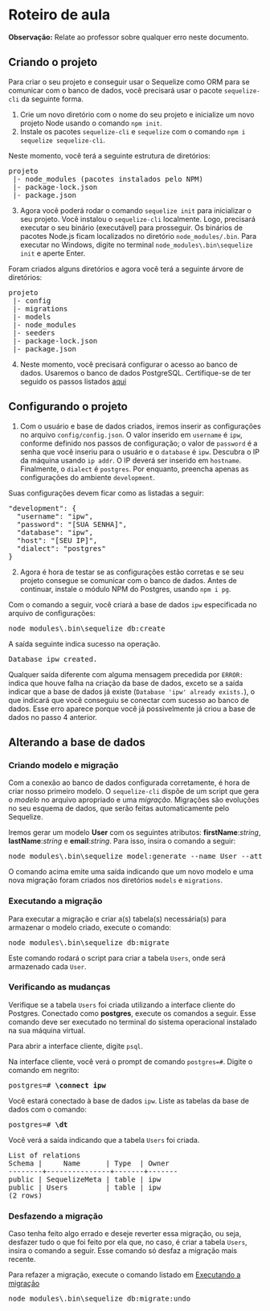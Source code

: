 # Roteiro de aula
**Observação:** Relate ao professor sobre qualquer erro neste documento.
## Criando o projeto
Para criar o seu projeto e conseguir usar o Sequelize como ORM para se comunicar com o banco de dados, você precisará usar o pacote `sequelize-cli` da seguinte forma.

1. Crie um novo diretório com o nome do seu projeto e inicialize um novo projeto Node usando o comando `npm init`.
2. Instale os pacotes `sequelize-cli` e `sequelize` com o comando `npm i sequelize sequelize-cli`.

Neste momento, você terá a seguinte estrutura de diretórios:
<pre>
projeto
 |- node_modules (pacotes instalados pelo NPM)
 |- package-lock.json
 |- package.json
</pre>

3. Agora você poderá rodar o comando `sequelize init` para inicializar o seu projeto. Você instalou o `sequelize-cli` localmente. Logo, precisará executar o seu binário (executável) para prosseguir. Os binários de pacotes Node.js ficam localizados no diretório `node_modules/.bin`. Para executar no Windows, digite no terminal `node_modules\.bin\sequelize init` e aperte Enter.

Foram criados alguns diretórios e agora você terá a seguinte árvore de diretórios:
<pre>
projeto
 |- config
 |- migrations
 |- models
 |- node_modules
 |- seeders
 |- package-lock.json
 |- package.json
</pre>

4. Neste momento, você precisará configurar o acesso ao banco de dados. Usaremos o banco de dados PostgreSQL. Certifique-se de ter seguido os passos listados [aqui](https://github.com/antoniojnr/ipw/blob/master/aulas/postgresql.md)

## Configurando o projeto
1. Com o usuário e base de dados criados, iremos inserir as configurações no arquivo `config/config.json`. O valor inserido em `username` é `ipw`, conforme definido nos passos de configuração; o valor de `password` é a senha que você inseriu para o usuário e o `database` é `ipw`. Descubra o IP da máquina usando `ip addr`. O IP deverá ser inserido em `hostname`. Finalmente, o `dialect` é `postgres`. Por enquanto, preencha apenas as configurações do ambiente `development`.

Suas configurações devem ficar como as listadas a seguir:
<pre>
"development": {
  "username": "ipw",
  "password": "[SUA SENHA]",
  "database": "ipw",
  "host": "[SEU IP]",
  "dialect": "postgres"
}
</pre>

2. Agora é hora de testar se as configurações estão corretas e se seu projeto consegue se comunicar com o banco de dados. Antes de continuar, instale o módulo NPM do Postgres, usando `npm i pg`.

Com o comando a seguir, você criará a base de dados `ipw` especificada no arquivo de configurações:
<pre>
node_modules\.bin\sequelize db:create
</pre>

A saída seguinte indica sucesso na operação.
<pre>
Database ipw created.
</pre>

Qualquer saída diferente com alguma mensagem precedida por `ERROR:` indica que houve falha na criação da base de dados, exceto se a saída indicar que a base de dados já existe (`Database 'ipw' already exists.`), o que indicará que você conseguiu se conectar com sucesso ao banco de dados. Esse erro aparece porque você já possivelmente já criou a base de dados no passo 4 anterior.

## Alterando a base de dados
### Criando modelo e migração
Com a conexão ao banco de dados configurada corretamente, é hora de criar nosso primeiro modelo. O `sequelize-cli` dispõe de um script que gera o *modelo* no arquivo apropriado e uma *migração*. Migrações são evoluções no seu esquema de dados, que serão feitas automaticamente pelo Sequelize.

Iremos gerar um modelo **User** com os seguintes atributos: **firstName**:*string*, **lastName**:*string* e **email**:*string*. Para isso, insira o comando a seguir:
<pre>
node_modules\.bin\sequelize model:generate --name User --attributes firstName:string,lastName:string,email:string
</pre>

O comando acima emite uma saída indicando que um novo modelo e uma nova migração foram criados nos diretórios `models` e `migrations`.

### Executando a migração
Para executar a migração e criar a(s) tabela(s) necessária(s) para armazenar o modelo criado, execute o comando:
<pre>
node_modules\.bin\sequelize db:migrate
</pre>

Este comando rodará o script para criar a tabela `Users`, onde será armazenado cada `User`.

### Verificando as mudanças
Verifique se a tabela `Users` foi criada utilizando a interface cliente do Postgres. Conectado como **postgres**, execute os comandos a seguir. Esse comando deve ser executado no terminal do sistema operacional instalado na sua máquina virtual.

Para abrir a interface cliente, digite `psql`.

Na interface cliente, você verá o prompt de comando `postgres=#`. Digite o comando em negrito:
<pre>
postgres=# <b>\connect ipw</b>
</pre>

Você estará conectado à base de dados `ipw`. Liste as tabelas da base de dados com o comando:
<pre>
postgres=# <b>\dt</b>
</pre>

Você verá a saída indicando que a tabela `Users` foi criada.
<pre>
List of relations
Schema |     Name      | Type  | Owner
--------+---------------+-------+-------
public | SequelizeMeta | table | ipw
public | Users         | table | ipw
(2 rows)
</pre>

### Desfazendo a migração
Caso tenha feito algo errado e deseje reverter essa migração, ou seja, desfazer tudo o que foi feito por ela que, no caso, é criar a tabela `Users`, insira o comando a seguir. Esse comando só desfaz a migração mais recente.

Para refazer a migração, execute o comando listado em [Executando a migração](https://github.com/antoniojnr/ipw/blob/master/aulas/sequelize-cli.md#executando-a-migração)
<pre>
node_modules\.bin\sequelize db:migrate:undo
</pre>
